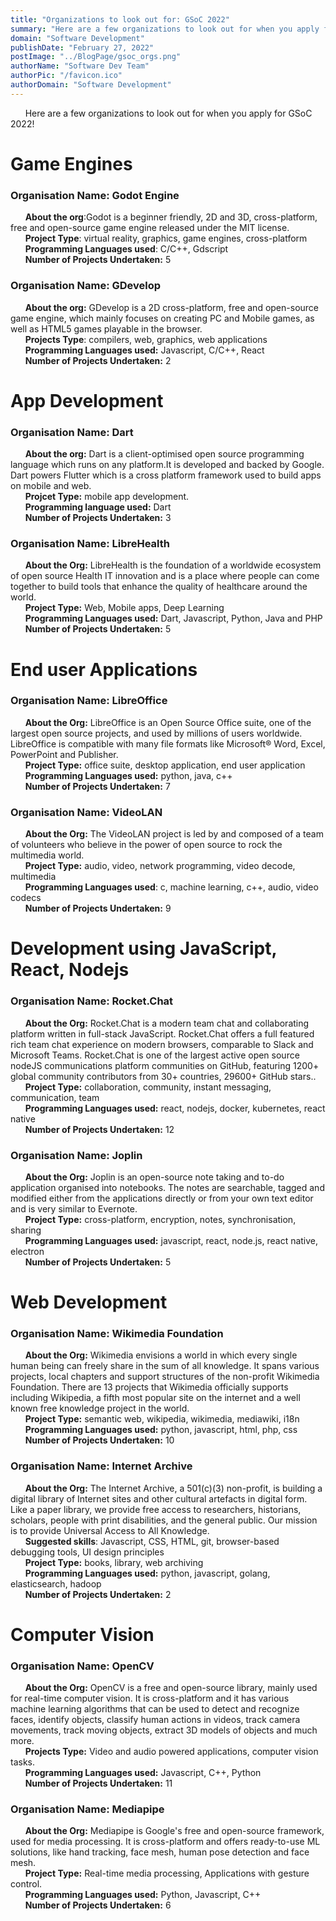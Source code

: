 ```yaml
---
title: "Organizations to look out for: GSoC 2022"
summary: "Here are a few organizations to look out for when you apply for GSoC 2022! Make sure you do your own research and invest time into figuring out which organization you can contribute to."
domain: "Software Development"
publishDate: "February 27, 2022"
postImage: "../BlogPage/gsoc_orgs.png"
authorName: "Software Dev Team"
authorPic: "/favicon.ico"
authorDomain: "Software Development"
---
```


&nbsp;&nbsp;&nbsp;&nbsp;&nbsp;&nbsp;Here are a few organizations to look out for when you apply for GSoC 2022!

# Game Engines

### Organisation Name: **Godot Engine**

&nbsp;&nbsp;&nbsp;&nbsp;&nbsp;&nbsp;**About the org**:Godot is a beginner friendly, 2D and 3D, cross-platform, free and open-source game engine released under the MIT license.  
&nbsp;&nbsp;&nbsp;&nbsp;&nbsp;&nbsp;**Project Type**: virtual reality, graphics, game engines, cross-platform  
&nbsp;&nbsp;&nbsp;&nbsp;&nbsp;&nbsp;**Programming Languages used**: C/C++, Gdscript  
&nbsp;&nbsp;&nbsp;&nbsp;&nbsp;&nbsp;**Number of Projects Undertaken:** 5

### Organisation Name: **GDevelop**

&nbsp;&nbsp;&nbsp;&nbsp;&nbsp;&nbsp;**About the org:** GDevelop is a 2D cross-platform, free and open-source game engine, which mainly focuses on creating PC and Mobile games, as well as HTML5 games playable in the browser.  
&nbsp;&nbsp;&nbsp;&nbsp;&nbsp;&nbsp;**Projects Type**: compilers, web, graphics, web applications  
&nbsp;&nbsp;&nbsp;&nbsp;&nbsp;&nbsp;**Programming Languages used:** Javascript, C/C++, React  
&nbsp;&nbsp;&nbsp;&nbsp;&nbsp;&nbsp;**Number of Projects Undertaken:** 2

# App Development

### Organisation Name: Dart

&nbsp;&nbsp;&nbsp;&nbsp;&nbsp;&nbsp;**About the org:** Dart is a client-optimised open source programming language which runs on any platform.It is developed and backed by Google. Dart powers Flutter which is a cross platform framework used to build apps on mobile and web.  
&nbsp;&nbsp;&nbsp;&nbsp;&nbsp;&nbsp;**Projcet Type:** mobile app development.  
&nbsp;&nbsp;&nbsp;&nbsp;&nbsp;&nbsp;**Programming language used:** Dart  
&nbsp;&nbsp;&nbsp;&nbsp;&nbsp;&nbsp;**Number of Projects Undertaken:** 3

### Organisation Name: **LibreHealth**

&nbsp;&nbsp;&nbsp;&nbsp;&nbsp;&nbsp;**About the Org:** LibreHealth is the foundation of a worldwide ecosystem of open source Health IT innovation and is a place where people can come together to build tools that enhance the quality of healthcare around the world.  
&nbsp;&nbsp;&nbsp;&nbsp;&nbsp;&nbsp;**Project Type:** Web, Mobile apps, Deep Learning  
&nbsp;&nbsp;&nbsp;&nbsp;&nbsp;&nbsp;**Programming Languages used:** Dart, Javascript, Python, Java and PHP  
&nbsp;&nbsp;&nbsp;&nbsp;&nbsp;&nbsp;**Number of Projects Undertaken:** 5

# End user Applications

### Organisation Name: **LibreOffice**

&nbsp;&nbsp;&nbsp;&nbsp;&nbsp;&nbsp;**About the Org:** LibreOffice is an Open Source Office suite, one of the largest open source projects, and used by millions of users worldwide. LibreOffice is compatible with many file formats like Microsoft® Word, Excel, PowerPoint and Publisher.  
&nbsp;&nbsp;&nbsp;&nbsp;&nbsp;&nbsp;**Project Type:** office suite, desktop application, end user application  
&nbsp;&nbsp;&nbsp;&nbsp;&nbsp;&nbsp;**Programming Languages used:** python, java, c++  
&nbsp;&nbsp;&nbsp;&nbsp;&nbsp;&nbsp;**Number of Projects Undertaken:** 7

### Organisation Name: VideoLAN

&nbsp;&nbsp;&nbsp;&nbsp;&nbsp;&nbsp;**About the Org:** The VideoLAN project is led by and composed of a team of volunteers who believe in the power of open source to rock the multimedia world.  
&nbsp;&nbsp;&nbsp;&nbsp;&nbsp;&nbsp;**Project Type:** audio, video, network programming, video decode, multimedia  
&nbsp;&nbsp;&nbsp;&nbsp;&nbsp;&nbsp;**Programming Languages used**: c, machine learning, c++, audio, video codecs  
&nbsp;&nbsp;&nbsp;&nbsp;&nbsp;&nbsp;**Number of Projects Undertaken:** 9

# Development using JavaScript, React, Nodejs

### Organisation Name: Rocket.Chat

&nbsp;&nbsp;&nbsp;&nbsp;&nbsp;&nbsp;**About the Org:** Rocket.Chat is a modern team chat and collaborating platform written in full-stack JavaScript. Rocket.Chat offers a full featured rich team chat experience on modern browsers, comparable to Slack and Microsoft Teams. Rocket.Chat is one of the largest active open source nodeJS communications platform communities on GitHub, featuring 1200+ global community contributors from 30+ countries, 29600+ GitHub stars..  
&nbsp;&nbsp;&nbsp;&nbsp;&nbsp;&nbsp;**Project Type:** collaboration, community, instant messaging, communication, team  
&nbsp;&nbsp;&nbsp;&nbsp;&nbsp;&nbsp;**Programming Languages used:** react, nodejs, docker, kubernetes, react native  
&nbsp;&nbsp;&nbsp;&nbsp;&nbsp;&nbsp;**Number of Projects Undertaken:** 12

### Organisation Name: Joplin

&nbsp;&nbsp;&nbsp;&nbsp;&nbsp;&nbsp;**About the Org:** Joplin is an open-source note taking and to-do application organised into notebooks. The notes are searchable, tagged and modified either from the applications directly or from your own text editor and is very similar to Evernote.  
&nbsp;&nbsp;&nbsp;&nbsp;&nbsp;&nbsp;**Project Type:** cross-platform, encryption, notes, synchronisation, sharing  
&nbsp;&nbsp;&nbsp;&nbsp;&nbsp;&nbsp;**Programming Languages used:** javascript, react, node.js, react native, electron  
&nbsp;&nbsp;&nbsp;&nbsp;&nbsp;&nbsp;**Number of Projects Undertaken:** 5

# Web Development

### Organisation Name: Wikimedia Foundation

&nbsp;&nbsp;&nbsp;&nbsp;&nbsp;&nbsp;**About the Org:** Wikimedia envisions a world in which every single human being can freely share in the sum of all knowledge. It spans various projects, local chapters and support structures of the non-profit Wikimedia Foundation. There are 13 projects that Wikimedia officially supports including Wikipedia, a fifth most popular site on the internet and a well known free knowledge project in the world.  
&nbsp;&nbsp;&nbsp;&nbsp;&nbsp;&nbsp;**Project Type:** semantic web, wikipedia, wikimedia, mediawiki, i18n  
&nbsp;&nbsp;&nbsp;&nbsp;&nbsp;&nbsp;**Programming Languages used:** python, javascript, html, php, css  
&nbsp;&nbsp;&nbsp;&nbsp;&nbsp;&nbsp;**Number of Projects Undertaken:** 10

### Organisation Name: **Internet Archive**

&nbsp;&nbsp;&nbsp;&nbsp;&nbsp;&nbsp;**About the Org:** The Internet Archive, a 501(c)(3) non-profit, is building a digital library of Internet sites and other cultural artefacts in digital form. Like a paper library, we provide free access to researchers, historians, scholars, people with print disabilities, and the general public. Our mission is to provide Universal Access to All Knowledge.  
&nbsp;&nbsp;&nbsp;&nbsp;&nbsp;&nbsp;**Suggested skills**: Javascript, CSS, HTML, git, browser-based debugging tools, UI design principles  
&nbsp;&nbsp;&nbsp;&nbsp;&nbsp;&nbsp;**Project Type:** books, library, web archiving  
&nbsp;&nbsp;&nbsp;&nbsp;&nbsp;&nbsp;**Programming Languages used:** python, javascript, golang, elasticsearch, hadoop  
&nbsp;&nbsp;&nbsp;&nbsp;&nbsp;&nbsp;**Number of Projects Undertaken:** 2

# Computer Vision

### Organisation Name: OpenCV

&nbsp;&nbsp;&nbsp;&nbsp;&nbsp;&nbsp;**About the Org:** OpenCV is a free and open-source library, mainly used for real-time computer vision. It is cross-platform and it has various machine learning algorithms that can be used to detect and recognize faces, identify objects, classify human actions in videos, track camera movements, track moving objects, extract 3D models of objects and much more.  
&nbsp;&nbsp;&nbsp;&nbsp;&nbsp;&nbsp;**Projects Type:** Video and audio powered applications, computer vision tasks.  
&nbsp;&nbsp;&nbsp;&nbsp;&nbsp;&nbsp;**Programming Languages used:** Javascript, C++, Python  
&nbsp;&nbsp;&nbsp;&nbsp;&nbsp;&nbsp;**Number of Projects Undertaken:** 11

### Organisation Name: Mediapipe

&nbsp;&nbsp;&nbsp;&nbsp;&nbsp;&nbsp;**About the Org:** Mediapipe is Google's free and open-source framework, used for media processing. It is cross-platform and offers ready-to-use ML solutions, like hand tracking, face mesh, human pose detection and face mesh.  
&nbsp;&nbsp;&nbsp;&nbsp;&nbsp;&nbsp;**Project Type:** Real-time media processing, Applications with gesture control.  
&nbsp;&nbsp;&nbsp;&nbsp;&nbsp;&nbsp;**Programming Languages used:** Python, Javascript, C++  
&nbsp;&nbsp;&nbsp;&nbsp;&nbsp;&nbsp;**Number of Projects Undertaken:** 6
